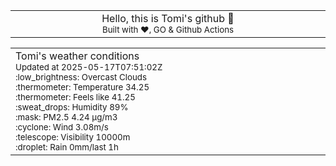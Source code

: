 
<div align="center">
<table>
<tbody>
<td align="center">
<img width="2000" height="0"><br>
Hello, this is Tomi's github 👋<br>
<sup>Built with ❤️, GO & Github Actions</sup><br>
<img width="2000" height="0">
</td>
</tbody>
</table>
</div>
<table>
<tbody>
<td align="left">
<img width="2000" height="0"><br>
Tomi's weather conditions<br>
<sup>Updated at 2025-05-17T07:51:02Z</sup><br>
<sup>:low_brightness: Overcast Clouds</sup><br>
<sup>:thermometer: Temperature 34.25 </sup><br>
<sup>:thermometer: Feels like 41.25</sup><br>
<sup>:sweat_drops: Humidity 89%</sup><br>
<sup>:mask: PM2.5 4.24 μg/m3</sup><br>
<sup>:cyclone: Wind 3.08m/s </sup><br>
<sup>:telescope: Visibility 10000m </sup><br>
<sup>:droplet: Rain 0mm/last 1h </sup><br>
<img width="2000" height="0">
</td>
<td align="left">
<img width="2000" height="0"><br>
<br>
<img width="2000" height="0">
</td>
</tbody>
</table>
</div>
    